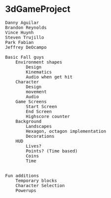 # 3dGameProject
<pre>
Danny Aguilar
Brandon Reynolds
Vince Huynh 
Steven Trujillo 
Park Fabian
Jeffrey DeOcampo

Basic Fall guys
    Environment shapes
        Design 
        Kinematics
        Audio when get hit
    Character
        Design 
        movement 
        Audio
    Game Screens
        Start Screen
        End Screen
        Highscore counter
    Background
        Landscapes
        Hexagon, octagon implementation
        Decorations
    HUD
        Lives?
        Points? (Time based)
        Coins
        Time


Fun additions
    Temporary blocks
    Character Selection
    Powerups
<pre>
